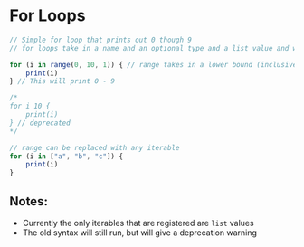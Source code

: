 # For Loops

```js
// Simple for loop that prints out 0 though 9
// for loops take in a name and an optional type and a list value and will iterate thought the list value

for (i in range(0, 10, 1)) { // range takes in a lower bound (inclusive), and upperbound (exclusive), and a step size are returns an int array
	print(i)
} // This will print 0 - 9

/*
for i 10 {
	print(i)
} // deprecated
*/

// range can be replaced with any iterable
for (i in ["a", "b", "c"]) {
	print(i)
}
```

## Notes:
- Currently the only iterables that are registered are `list` values
- The old syntax will still run, but will give a deprecation warning